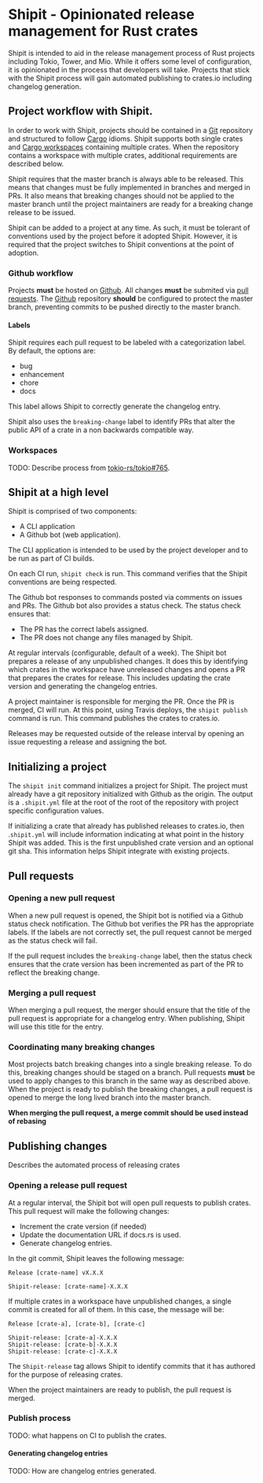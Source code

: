 # Shipit - Opinionated release management for Rust crates

Shipit is intended to aid in the release management process of Rust projects
including Tokio, Tower, and Mio. While it offers some level of configuration, it
is opinionated in the process that developers will take. Projects that stick
with the Shipit process will gain automated publishing to crates.io including
changelog generation.

## Project workflow with Shipit.

In order to work with Shipit, projects should be contained in a [Git] repository
and structured to follow [Cargo] idioms. Shipit supports both single crates and
[Cargo workspaces][workspace] containing multiple crates. When the repository
contains a workspace with multiple crates, additional requirements are described
below.

Shipit requires that the master branch is always able to be released. This means
that changes must be fully implemented in branches and merged in PRs. It also
means that breaking changes should not be applied to the master branch until the
project maintainers are ready for a breaking change release to be issued.

Shipit can be added to a project at any time. As such, it must be tolerant of
conventions used by the project before it adopted Shipit. However, it is
required that the project switches to Shipit conventions at the point of
adoption.

### Github workflow

Projects **must** be hosted on [Github]. All changes **must** be submited via
[pull requests][pr]. The [Github] repository **should** be configured to protect
the master branch, preventing commits to be pushed directly to the master
branch.

#### Labels

Shipit requires each pull request to be labeled with a categorization label. By
default, the options are:

* bug
* enhancement
* chore
* docs

This label allows Shipit to correctly generate the changelog entry.

Shipit also uses the `breaking-change` label to identify PRs that alter the
public API of a crate in a non backwards compatible way.

### Workspaces

TODO: Describe process from [tokio-rs/tokio#765](https://github.com/tokio-rs/tokio/issues/765).

## Shipit at a high level

Shipit is comprised of two components:

* A CLI application
* A Github bot (web application).

The CLI application is intended to be used by the project developer and to be
run as part of CI builds.

On each CI run, `shipit check` is run. This command verifies that the Shipit
conventions are being respected.

The Github bot responses to commands posted via comments on issues and PRs. The
Github bot also provides a status check. The status check ensures that:

* The PR has the correct labels assigned.
* The PR does not change any files managed by Shipit.

At regular intervals (configurable, default of a week). The Shipit bot prepares
a release of any unpublished changes. It does this by identifying which crates
in the workspace have unreleased changes and opens a PR that prepares the crates
for release. This includes updating the crate version and generating the
changelog entries.

A project maintainer is responsible for merging the PR. Once the PR is merged,
CI will run. At this point, using Travis deploys, the `shipit publish` command
is run. This command publishes the crates to crates.io.

Releases may be requested outside of the release interval by opening an issue
requesting a release and assigning the bot.

## Initializing a project

The `shipit init` command initializes a project for Shipit. The project must
already have a git repository initialized with Github as the origin. The output
is a `.shipit.yml` file at the root of the root of the repository with project
specific configuration values.

If initializing a crate that already has published releases to crates.io, then
.`shipit.yml` will include information indicating at what point in the history
Shipit was added. This is the first unpublished crate version and an optional
git sha. This information helps Shipit integrate with existing projects.

## Pull requests

### Opening a new pull request

When a new pull request is opened, the Shipit bot is notified via a Github
status check notification. The Github bot verifies the PR has the appropriate
labels. If the labels are not correctly set, the pull request cannot be merged
as the status check will fail.

If the pull request includes the `breaking-change` label, then the status check
ensures that the crate version has been incremented as part of the PR to reflect
the breaking change.

### Merging a pull request

When merging a pull request, the merger should ensure that the title of the pull
request is appropriate for a changelog entry. When publishing, Shipit will use
this title for the entry.

### Coordinating many breaking changes

Most projects batch breaking changes into a single breaking release. To do this,
breaking changes should be staged on a branch. Pull requests **must** be used to
apply changes to this branch in the same way as described above. When the
project is ready to publish the breaking changes, a pull request is opened to
merge the long lived branch into the master branch.

**When merging the pull request, a merge commit should be used instead of
rebasing**

## Publishing changes

Describes the automated process of releasing crates

### Opening a release pull request

At a regular interval, the Shipit bot will open pull requests to publish crates.
This pull request will make the following changes:

* Increment the crate version (if needed)
* Update the documentation URL if docs.rs is used.
* Generate changelog entries.

In the git commit, Shipit leaves the following message:

```
Release [crate-name] vX.X.X

Shipit-release: [crate-name]-X.X.X
```

If multiple crates in a workspace have unpublished changes, a single commit is
created for all of them. In this case, the message will be:

```
Release [crate-a], [crate-b], [crate-c]

Shipit-release: [crate-a]-X.X.X
Shipit-release: [crate-b]-X.X.X
Shipit-release: [crate-c]-X.X.X
```

The `Shipit-release` tag allows Shipit to identify commits that it has authored
for the purpose of releasing crates.

When the project maintainers are ready to publish, the pull request is merged.

### Publish process

TODO: what happens on CI to publish the crates.

#### Generating changelog entries

TODO: How are changelog entries generated.


[Git]: https://git-scm.com/
[Cargo]: https://doc.rust-lang.org/cargo/guide/
[workspace]: https://doc.rust-lang.org/book/ch14-03-cargo-workspaces.html
[Github]: https://github.com/
[pr]: https://help.github.com/articles/about-pull-requests/
